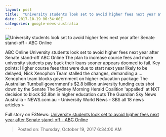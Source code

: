 ```yaml
---
layout: post
title:  "University students look set to avoid higher fees next year after Senate stand-off - ABC Online"
date: 2017-10-19 06:34:00Z
categories: google-news-australia
---
```


![University students look set to avoid higher fees next year after Senate stand-off - ABC Online](http://www.abc.net.au/news/image/5405796-1x1-700x700.jpg)

ABC Online University students look set to avoid higher fees next year after Senate stand-off ABC Online The plan to increase course fees and make university students pay back their loans sooner appears doomed to fail. Key points: Higher course fees that were due to start next year likely to be delayed; Nick Xenophon Team stalled the changes, demanding a ... Xenophon team blocks government on higher education package The Australian Turnbull government's $2.8 billion university funding cuts shot down by the Senate The Sydney Morning Herald Coalition 'appalled' at NXT decision to block $2.8bn in higher education cuts The Guardian Sky News Australia - NEWS.com.au - University World News - SBS all 18 news articles »


Full story on F3News: [University students look set to avoid higher fees next year after Senate stand-off - ABC Online](http://www.f3nws.com/n/GaaZWH)

> Posted on: Thursday, October 19, 2017 6:34:00 AM
